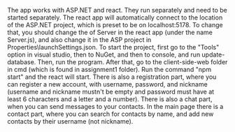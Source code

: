 The app works with ASP.NET and react. They run separately and need to be started separately. The react app will automatically connect to the location of the ASP.NET project, which is preset to be on localhost:5178. To change that, you should change the of Server in the react app (under the name Server.js), and also change it in the ASP project in Properties\launchSettings.json. To start the project, first go to the "Tools" option in visual studio, then to NuGet, and then to console, and run update-database. Then, run the program. After that, go to the client-side-web folder in cmd (which is found in assignment1 folder). Run the command "npm start" and the react will start.
There is also a registration part, where you can register a new account, with username, password, and nickname (username and nickname mustn't be empty and password must have at least 6 characters and a letter and a number).
There is also a chat part, when you can send messages to your contacts.
In the main page there is a contact part, where you can search for contacts by name, and add new contacts by their username (not nickname).